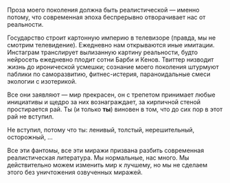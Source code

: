 Проза моего поколения должна быть реалистической — именно потому, что современная эпоха беспрерывно отворачивает нас от реальности. 

Государство строит картонную империю в телевизоре (правда, мы не смотрим телевидение). Ежедневно нам открываются иные имитации. Инстаграм транслирует вылизанную картину реальности, будто нейросеть ежедневно плодит сотни Барби и Кенов. Твиттер низводит жизнь до иронической усмешки; сознание моего поколения штурмуют паблики по саморазвитию, фитнес-истерия, параноидальные смеси экологии с изотерикой.

Все они заявляют — мир прекрасен, он с трепетом принимает любые инициативы и щедро за них вознаграждает, за кирпичной стеной простирается рай. Ты (и только **ты**) виновен в том, что до сих пор в этот рай не вступил. 

Не вступил, потому что ты: ленивый, толстый, нерешительный, осторожный, …

Все эти фантомы, все эти миражи призвана разбить современная реалистическая литература. Мы нормальные, нас много. Мы действительно можем изменить мир к лучшему, но мы не сделаем этого без уничтожения озвученных миражей.